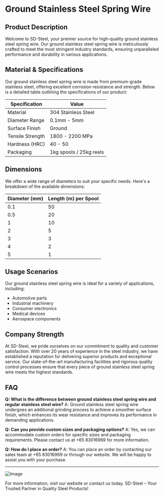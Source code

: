 # Ground Stainless Steel Spring Wire

## Product Description

Welcome to SD-Steel, your premier source for high-quality ground stainless steel spring wire. Our ground stainless steel spring wire is meticulously crafted to meet the most stringent industry standards, ensuring unparalleled performance and durability in various applications.

## Material & Specifications

Our ground stainless steel spring wire is made from premium-grade stainless steel, offering excellent corrosion resistance and strength. Below is a detailed table outlining the specifications of our product:

| Specification | Value |
|---------------|-------|
| Material      | 304 Stainless Steel |
| Diameter Range | 0.1mm - 5mm |
| Surface Finish | Ground |
| Tensile Strength | 1800 - 2200 MPa |
| Hardness (HRC) | 40 - 50 |
| Packaging | 1kg spools / 25kg reels |

## Dimensions

We offer a wide range of diameters to suit your specific needs. Here's a breakdown of the available dimensions:

| Diameter (mm) | Length (m) per Spool |
|---------------|----------------------|
| 0.1            | 50                   |
| 0.5            | 20                   |
| 1              | 10                   |
| 2              | 5                    |
| 3              | 3                    |
| 4              | 2                    |
| 5              | 1                    |

## Usage Scenarios

Our ground stainless steel spring wire is ideal for a variety of applications, including:
- Automotive parts
- Industrial machinery
- Consumer electronics
- Medical devices
- Aerospace components

## Company Strength

At SD-Steel, we pride ourselves on our commitment to quality and customer satisfaction. With over 20 years of experience in the steel industry, we have established a reputation for delivering superior products and exceptional service. Our state-of-the-art manufacturing facilities and rigorous quality control processes ensure that every piece of ground stainless steel spring wire meets the highest standards.

## FAQ

**Q: What is the difference between ground stainless steel spring wire and regular stainless steel wire?**
A: Ground stainless steel spring wire undergoes an additional grinding process to achieve a smoother surface finish, which enhances its wear resistance and improves its performance in demanding applications.

**Q: Can you provide custom sizes and packaging options?**
A: Yes, we can accommodate custom orders for specific sizes and packaging requirements. Please contact us at +65 83016969 for more information.

**Q: How do I place an order?**
A: You can place an order by contacting our sales team at +65 83016969 or through our website. We will be happy to assist you with your purchase.

---

![Image](https://github.com/user-attachments/assets/2567258e-e124-4816-932d-1809bd27ef0b)

For more information, visit our website or contact us today. SD-Steel – Your Trusted Partner in Quality Steel Products!
